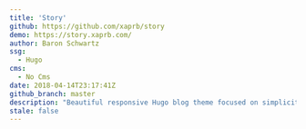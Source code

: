 ```yaml
---
title: 'Story'
github: https://github.com/xaprb/story
demo: https://story.xaprb.com/
author: Baron Schwartz
ssg:
  - Hugo
cms:
  - No Cms
date: 2018-04-14T23:17:41Z
github_branch: master
description: "Beautiful responsive Hugo blog theme focused on simplicity and elegance, with many extra features including presentations, math typesetting, music notation, and search."
stale: false
---
```

